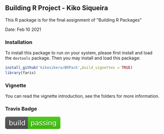 ## Building R Project - Kiko Siqueira

This R package is for the final assignment of "Building R Packages" 

Date: Feb 10 2021

### Installation

To install this package to run on your system, please first install and load the `devtools` package. Then you may install and load this package:

```R
install_github('kikosikera/BRPack',build_vignettes = TRUE)
library(faris)
```

### Vignette

You can read the vignette introduction, see the folders for more information.


### Travis Badge

[![Build Status](https://raw.githubusercontent.com/kikosikera/kikosikera.github.io/856f1d414b7057672b78ddc141cb79c30bab6ece/travis-ci.org/badge/BRPack.svg)](https://kikosikera.github.io/travis-ci.org/)


